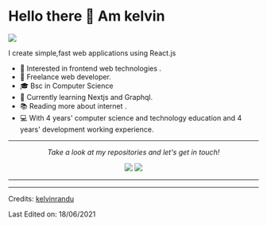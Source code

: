 

# Hello there 👋 Am kelvin

![](https://github.com/halfrost/halfrost/blob/master/icons/header_.png)

I create simple,fast web applications using React.js

* 🧐   Interested in frontend web technologies .
* 💼   Freelance web developer.
* 🎓   Bsc in Computer Science 
* 🌱   Currently learning Nextjs and Graphql.
* 📚   Reading more about internet  .
* 💻   With 4 years' computer science and technology education and 4 years' development working experience.

  
<hr>
<p align="center">
  <i>Take a look at my repositories and let's get in touch!</i>

<p align="center">
<a href= "https://www.linkedin.com/in/kelvin-randu/"><img src="https://img.icons8.com/material-outlined/30/000000/linkedin.png"/></a>
<a href= "https://twitter.com/kelvin_randu"><img src="https://img.icons8.com/material-outlined/30/000000/twitter.png"/></a>

</p>


---


-----
Credits: [kelvinrandu](https://github.com/kelvinrandu/)

Last Edited on: 18/06/2021
